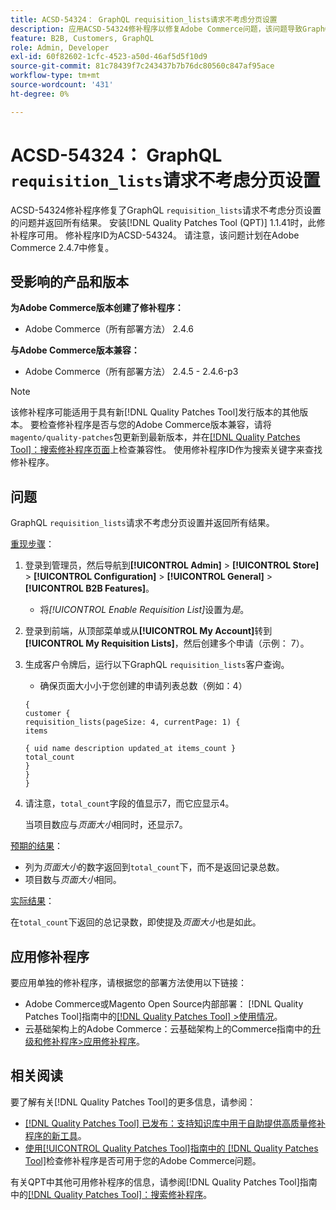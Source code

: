 ```yaml
---
title: ACSD-54324： GraphQL requisition_lists请求不考虑分页设置
description: 应用ACSD-54324修补程序以修复Adobe Commerce问题，该问题导致GraphQL“requisition_lists”请求不考虑分页设置并返回所有结果。
feature: B2B, Customers, GraphQL
role: Admin, Developer
exl-id: 60f82602-1cfc-4523-a50d-46af5d5f10d9
source-git-commit: 81c78439f7c243437b7b76dc80560c847af95ace
workflow-type: tm+mt
source-wordcount: '431'
ht-degree: 0%

---
```


# ACSD-54324： GraphQL `requisition_lists`请求不考虑分页设置

ACSD-54324修补程序修复了GraphQL `requisition_lists`请求不考虑分页设置的问题并返回所有结果。 安装[!DNL Quality Patches Tool (QPT)] 1.1.41时，此修补程序可用。 修补程序ID为ACSD-54324。 请注意，该问题计划在Adobe Commerce 2.4.7中修复。

## 受影响的产品和版本

**为Adobe Commerce版本创建了修补程序：**

* Adobe Commerce（所有部署方法） 2.4.6

**与Adobe Commerce版本兼容：**

* Adobe Commerce（所有部署方法） 2.4.5 - 2.4.6-p3

>[!NOTE]
>
>该修补程序可能适用于具有新[!DNL Quality Patches Tool]发行版本的其他版本。 要检查修补程序是否与您的Adobe Commerce版本兼容，请将`magento/quality-patches`包更新到最新版本，并在[[!DNL Quality Patches Tool]：搜索修补程序页面](https://experienceleague.adobe.com/tools/commerce-quality-patches/index.html)上检查兼容性。 使用修补程序ID作为搜索关键字来查找修补程序。

## 问题

GraphQL `requisition_lists`请求不考虑分页设置并返回所有结果。

<u>重现步骤</u>：

1. 登录到管理员，然后导航到&#x200B;**[!UICONTROL Admin]** > **[!UICONTROL Store]** > **[!UICONTROL Configuration]** > **[!UICONTROL General]** > **[!UICONTROL B2B Features]**。

   * 将&#x200B;*[!UICONTROL Enable Requisition List]*&#x200B;设置为&#x200B;*是*。

1. 登录到前端，从顶部菜单或从&#x200B;**[!UICONTROL My Account]**&#x200B;转到&#x200B;**[!UICONTROL My Requisition Lists]**，然后创建多个申请（示例： 7）。
1. 生成客户令牌后，运行以下GraphQL `requisition_lists`客户查询。

   * 确保页面大小小于您创建的申请列表总数（例如：4）

   ```
   {
   customer {
   requisition_lists(pageSize: 4, currentPage: 1) {
   items
   
   { uid name description updated_at items_count }
   total_count
   }
   }
   }
   ```

1. 请注意，`total_count`字段的值显示7，而它应显示4。

   当项目数应与&#x200B;*页面大小*&#x200B;相同时，还显示7。

<u>预期的结果</u>：

* 列为&#x200B;*页面大小*&#x200B;的数字返回到`total_count`下，而不是返回记录总数。
* 项目数与&#x200B;*页面大小*&#x200B;相同。

<u>实际结果</u>：

在`total_count`下返回的总记录数，即使提及&#x200B;*页面大小*&#x200B;也是如此。

## 应用修补程序

要应用单独的修补程序，请根据您的部署方法使用以下链接：

* Adobe Commerce或Magento Open Source内部部署： [!DNL Quality Patches Tool]指南中的[[!DNL Quality Patches Tool] >使用情况](/help/tools/quality-patches-tool/usage.md)。
* 云基础架构上的Adobe Commerce：云基础架构上的Commerce指南中的[升级和修补程序>应用修补程序](https://experienceleague.adobe.com/docs/commerce-cloud-service/user-guide/develop/upgrade/apply-patches.html)。

## 相关阅读

要了解有关[!DNL Quality Patches Tool]的更多信息，请参阅：

* [[!DNL Quality Patches Tool] 已发布：支持知识库中用于自助提供高质量修补程序的新工具](https://experienceleague.adobe.com/en/docs/commerce-knowledge-base/kb/announcements/commerce-announcements/magento-quality-patches-released-new-tool-to-self-serve-quality-patches)。
* [使用[!UICONTROL Quality Patches Tool]指南中的 [!DNL Quality Patches Tool]](/help/tools/quality-patches-tool/patches-available-in-qpt/check-patch-for-magento-issue-with-magento-quality-patches.md)检查修补程序是否可用于您的Adobe Commerce问题。


有关QPT中其他可用修补程序的信息，请参阅[!DNL Quality Patches Tool]指南中的[[!DNL Quality Patches Tool]：搜索修补程序](https://experienceleague.adobe.com/tools/commerce-quality-patches/index.html)。
